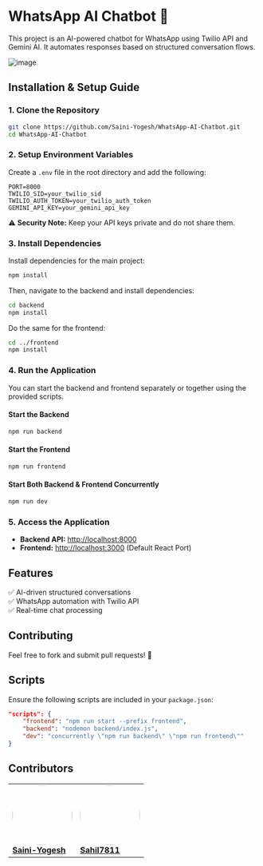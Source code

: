 # WhatsApp AI Chatbot 🚀

This project is an AI-powered chatbot for WhatsApp using Twilio API and Gemini AI. It automates responses based on structured conversation flows.

![image](https://github.com/user-attachments/assets/d68aab6f-ee74-4d16-8bce-4fb3fffe6c9e)

## Installation & Setup Guide

### 1. Clone the Repository

```sh
git clone https://github.com/Saini-Yogesh/WhatsApp-AI-Chatbot.git
cd WhatsApp-AI-Chatbot
```

### 2. Setup Environment Variables

Create a `.env` file in the root directory and add the following:

```env
PORT=8000
TWILIO_SID=your_twilio_sid
TWILIO_AUTH_TOKEN=your_twilio_auth_token
GEMINI_API_KEY=your_gemini_api_key
```

⚠️ **Security Note:** Keep your API keys private and do not share them.

### 3. Install Dependencies

Install dependencies for the main project:

```sh
npm install
```

Then, navigate to the backend and install dependencies:

```sh
cd backend
npm install
```

Do the same for the frontend:

```sh
cd ../frontend
npm install
```

### 4. Run the Application

You can start the backend and frontend separately or together using the provided scripts.

#### Start the Backend

```sh
npm run backend
```

#### Start the Frontend

```sh
npm run frontend
```

#### Start Both Backend & Frontend Concurrently

```sh
npm run dev
```

### 5. Access the Application

- **Backend API:** [http://localhost:8000](http://localhost:8000)
- **Frontend:** [http://localhost:3000](http://localhost:3000) (Default React Port)

## Features

✅ AI-driven structured conversations  
✅ WhatsApp automation with Twilio API  
✅ Real-time chat processing

## Contributing

Feel free to fork and submit pull requests! 🚀

## Scripts

Ensure the following scripts are included in your `package.json`:

```json
"scripts": {
    "frontend": "npm run start --prefix frontend",
    "backend": "nodemon backend/index.js",
    "dev": "concurrently \"npm run backend\" \"npm run frontend\""
}
```

## Contributors

<table>
  <tr>
    <td text-align="center">
      <a href="https://github.com/Saini-Yogesh">
        <img src="https://github.com/Saini-Yogesh.png" width="120" height="120" style="border-radius: 50%;" /><br>
        <b>Saini-Yogesh</b>
      </a>
    </td>
    <td text-align="center">
      <a href="https://github.com/Sahil7811">
        <img src="https://github.com/Sahil7811.png" width="120" height="120" style="border-radius: 50%;" /><br>
        <b>Sahil7811</b>
      </a>
    </td>
  </tr>
</table>
